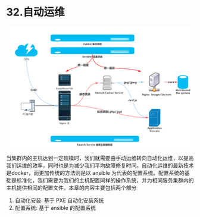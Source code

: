 # 32.自动运维
![web_frame.jpg](../images/30/web_frame.jpg)

当集群内的主机达到一定规模时，我们就需要由手动运维转向自动化运维，以提高我们运维的效率，同时也是为减少我们平均故障修复时间。自动化运维的最新技术是docker，而更加传统的方法则是以 ansible 为代表的配置系统。配置系统的基础是标准化，我们需要为我们的主机配置同样的操作系统，并为相同服务集群内的主机提供相同的配置文件。本章的内容主要包括两个部分
1. 自动化安装: 基于 PXE 自动化安装系统
2. 配置系统: 基于 ansible 的配置系统
